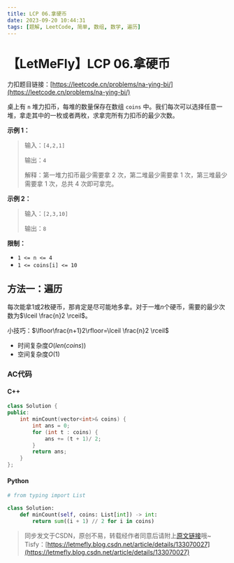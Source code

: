 ```yaml
---
title: LCP 06.拿硬币
date: 2023-09-20 10:44:31
tags: [题解, LeetCode, 简单, 数组, 数学, 遍历]
---
```


# 【LetMeFly】LCP 06.拿硬币

力扣题目链接：[https://leetcode.cn/problems/na-ying-bi/](https://leetcode.cn/problems/na-ying-bi/)

<p>桌上有 <code>n</code> 堆力扣币，每堆的数量保存在数组 <code>coins</code> 中。我们每次可以选择任意一堆，拿走其中的一枚或者两枚，求拿完所有力扣币的最少次数。</p>

<p><strong>示例 1：</strong></p>

<blockquote>
<p>输入：<code>[4,2,1]</code></p>

<p>输出：<code>4</code></p>

<p>解释：第一堆力扣币最少需要拿 2 次，第二堆最少需要拿 1 次，第三堆最少需要拿 1 次，总共 4 次即可拿完。</p>
</blockquote>

<p><strong>示例 2：</strong></p>

<blockquote>
<p>输入：<code>[2,3,10]</code></p>

<p>输出：<code>8</code></p>
</blockquote>

<p><strong>限制：</strong></p>

<ul>
	<li><code>1 &lt;= n &lt;= 4</code></li>
	<li><code>1 &lt;= coins[i] &lt;= 10</code></li>
</ul>

## 方法一：遍历

每次能拿1或2枚硬币，那肯定是尽可能地多拿。对于一堆$n$个硬币，需要的最少次数为$\lceil \frac{n}2 \rceil$。

小技巧：$\lfloor\frac{n+1}2\rfloor=\lceil \frac{n}2 \rceil$

+ 时间复杂度$O(len(coins))$
+ 空间复杂度$O(1)$

### AC代码

#### C++

```cpp
class Solution {
public:
    int minCount(vector<int>& coins) {
        int ans = 0;
        for (int t : coins) {
            ans += (t + 1)/ 2;
        }
        return ans;
    }
};
```

#### Python

```python
# from typing import List

class Solution:
    def minCount(self, coins: List[int]) -> int:
        return sum((i + 1) // 2 for i in coins)
```

> 同步发文于CSDN，原创不易，转载经作者同意后请附上[原文链接](https://blog.letmefly.xyz/2023/09/20/LeetCode%20LCP%2006.%20%E6%8B%BF%E7%A1%AC%E5%B8%81/)哦~
> Tisfy：[https://letmefly.blog.csdn.net/article/details/133070027](https://letmefly.blog.csdn.net/article/details/133070027)
